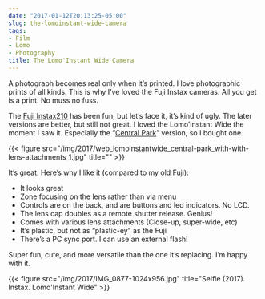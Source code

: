 ```yaml
---
date: "2017-01-12T20:13:25-05:00"
slug: the-lomoinstant-wide-camera
tags:
- Film
- Lomo
- Photography
title: The Lomo'Instant Wide Camera
---
```


A photograph becomes real only when it’s printed. I love photographic
prints of all kinds. This is why I’ve loved the Fuji Instax cameras. All
you get is a print. No muss no fuss.

The [Fuji Instax210](https://www.bhphotovideo.com/c/product/657176-REG/Fujifilm_15950793_Instax_210_Instant_Film.html#!)
has been fun, but let’s face it, it’s kind of ugly. The later versions
are better, but still not great. I loved the Lomo’Instant Wide the
moment I saw it. Especially the “[Central Park](https://shop.lomography.com/en/cameras/camera-best-sellers/lomo-instant-wide-central-park-combo)”
version, so I bought one.

{{< figure src="/img/2017/web_lomoinstantwide_central-park_with-with-lens-attachments_1.jpg" title="" >}}

It’s great. Here’s why I like it (compared to my old Fuji):

-   It looks great
-   Zone focusing on the lens rather than via menu
-   Controls are on the back, and are buttons and led indicators. No
    LCD.
-   The lens cap doubles as a remote shutter release. Genius!
-   Comes with various lens attachments (Close-up, super-wide, etc)
-   It’s plastic, but not as “plastic-ey” as the Fuji
-   There’s a PC sync port. I can use an external flash!

Super fun, cute, and more versatile than the one it’s replacing. I’m
happy with it.

{{< figure src="/img/2017/IMG_0877-1024x956.jpg" title="Selfie (2017). Instax. Lomo'Instant Wide" >}}
